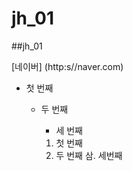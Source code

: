 # jh_01
##jh_01

[네이버] (http:s//naver.com)

* 첫 번째
  * 두 번째
    * 세 번째
    
    1. 첫 번째
    2. 두 번째
    삼. 세번째
